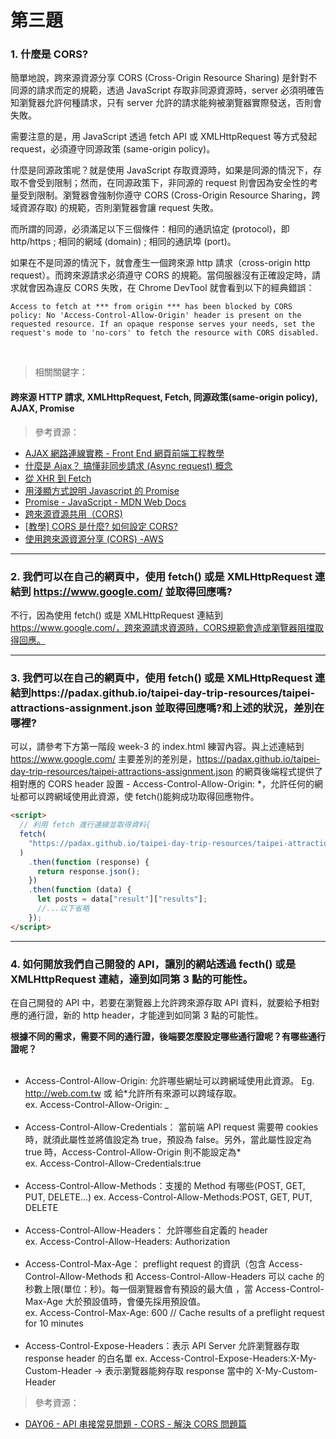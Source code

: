 # 第三題

### 1. 什麼是 CORS?

簡單地說，跨來源資源分享 CORS (Cross-Origin Resource Sharing) 是針對不同源的請求而定的規範，透過 JavaScript 存取非同源資源時，server 必須明確告知瀏覽器允許何種請求，只有 server 允許的請求能夠被瀏覽器實際發送，否則會失敗。

需要注意的是，用 JavaScript 透過 fetch API 或 XMLHttpRequest 等方式發起 request，必須遵守同源政策 (same-origin policy)。

什麼是同源政策呢？就是使用 JavaScript 存取資源時，如果是同源的情況下，存取不會受到限制；然而，在同源政策下，非同源的 request 則會因為安全性的考量受到限制。瀏覽器會強制你遵守 CORS (Cross-Origin Resource Sharing，跨域資源存取) 的規範，否則瀏覽器會讓 request 失敗。

而所謂的同源，必須滿足以下三個條件：相同的通訊協定 (protocol)，即 http/https ; 相同的網域 (domain) ; 相同的通訊埠 (port)。

如果在不是同源的情況下，就會產生一個跨來源 http 請求（cross-origin http request）。而跨來源請求必須遵守 CORS 的規範。當伺服器沒有正確設定時，請求就會因為違反 CORS 失敗，在 Chrome DevTool 就會看到以下的經典錯誤：

```
Access to fetch at *** from origin *** has been blocked by CORS policy: No 'Access-Control-Allow-Origin' header is present on the requested resource. If an opaque response serves your needs, set the request's mode to 'no-cors' to fetch the resource with CORS disabled.
```

<br />

> 相關關鍵字：

#### 跨來源 HTTP 請求, XMLHttpRequest, Fetch, 同源政策(same-origin policy), AJAX, Promise

> 參考資源：

- [AJAX 網路連線實務 - Front End 網頁前端工程教學](https://www.youtube.com/watch?v=6X8sDGFGRss&t=938s)
- [什麼是 Ajax？ 搞懂非同步請求 (Async request) 概念](https://tw.alphacamp.co/blog/ajax-asynchronous-request)
- [從 XHR 到 Fetch](https://www.ithome.com.tw/voice/121435)
- [用淺顯方式說明 Javascript 的 Promise](https://ithelp.ithome.com.tw/articles/10230214)
- [Promise - JavaScript - MDN Web Docs](https://developer.mozilla.org/zh-TW/docs/Web/JavaScript/Reference/Global_Objects/Promise)
- [跨來源資源共用（CORS)](https://developer.mozilla.org/zh-TW/docs/Web/HTTP/CORS)
- [[教學] CORS 是什麼? 如何設定 CORS?](https://shubo.io/what-is-cors/#什麼是-cors-cross-origin-resource-sharing)
- [使用跨來源資源分享 (CORS) -AWS](https://docs.aws.amazon.com/zh_tw/AmazonS3/latest/userguide/cors.html)

<hr >

### 2. 我們可以在自己的網頁中，使用 fetch() 或是 XMLHttpRequest 連結到 https://www.google.com/ 並取得回應嗎?

不行，因為使用 fetch() 或是 XMLHttpRequest 連結到 https://www.google.com/，跨來源請求資源時，CORS規範會造成瀏覽器阻擋取得回應。

<hr >

### 3. 我們可以在自己的網頁中，使用 fetch() 或是 XMLHttpRequest 連結到https://padax.github.io/taipei-day-trip-resources/taipei-attractions-assignment.json 並取得回應嗎?和上述的狀況，差別在哪裡?

可以，請參考下方第一階段 week-3 的 index.html 練習內容。與上述連結到 https://www.google.com/ 主要差別的差別是，https://padax.github.io/taipei-day-trip-resources/taipei-attractions-assignment.json 的網頁後端程式提供了相對應的 CORS header 設置 - Access-Control-Allow-Origin: \*，允許任何的網址都可以跨網域使用此資源，使 fetch()能夠成功取得回應物件。

```html
<script>
  // 利用 fetch 進行連線並取得資料{
  fetch(
    "https://padax.github.io/taipei-day-trip-resources/taipei-attractions-assignment.json"
  )
    .then(function (response) {
      return response.json();
    })
    .then(function (data) {
      let posts = data["result"]["results"];
      //...以下省略
    });
</script>
```

<hr >

### 4. 如何開放我們自己開發的 API，讓別的網站透過 fecth() 或是 XMLHttpRequest 連結，達到如同第 3 點的可能性。

在自己開發的 API 中，若要在瀏覽器上允許跨來源存取 API 資料，就要給予相對應的通行證，新的 http header，才能達到如同第 3 點的可能性。

**根據不同的需求，需要不同的通行證，後端要怎麼設定哪些通行證呢？有哪些通行證呢？**
<br />
<br />

- Access-Control-Allow-Origin:
  允許哪些網址可以跨網域使用此資源。 Eg. http://web.com.tw 或 給\*允許所有來源可以跨域存取。<br />
  ex. Access-Control-Allow-Origin: \_<br />
  <br />
- Access-Control-Allow-Credentials：
  當前端 API request 需要帶 cookies 時，就須此屬性並將值設定為 true，預設為 false。另外，當此屬性設定為 true 時，Access-Control-Allow-Origin 則不能設定為\*<br />
  ex. Access-Control-Allow-Credentials:true<br />
  <br />
- Access-Control-Allow-Methods：支援的 Method 有哪些(POST, GET, PUT, DELETE...)
  ex. Access-Control-Allow-Methods:POST, GET, PUT, DELETE<br />
  <br />
- Access-Control-Allow-Headers：
  允許哪些自定義的 header<br />
  ex. Access-Control-Allow-Headers: Authorization<br />
  <br />
- Access-Control-Max-Age：
  preflight request 的資訊（包含 Access-Control-Allow-Methods 和 Access-Control-Allow-Headers 可以 cache 的秒數上限(單位：秒)。每一個瀏覽器會有預設的最大值 ，當 Access-Control-Max-Age 大於預設值時，會優先採用預設值。<br />
  ex. Access-Control-Max-Age: 600 // Cache results of a preflight request for 10 minutes<br />
  <br />
- Access-Control-Expose-Headers：表示 API Server 允許瀏覽器存取 response header 的白名單
  ex. Access-Control-Expose-Headers:X-My-Custom-Header -> 表示瀏覽器能夠存取 response 當中的 X-My-Custom-Header

> 參考資源：

- [DAY06 - API 串接常見問題 - CORS - 解決 CORS 問題篇](https://ithelp.ithome.com.tw/m/articles/10268821)
